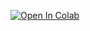 [![Open In Colab](https://colab.research.google.com/assets/colab-badge.svg)](https://colab.research.google.com/github/gabriellagibson/gg_pgss_2020/blob/master/MyNotebook/myFirstScript.ipynb)
